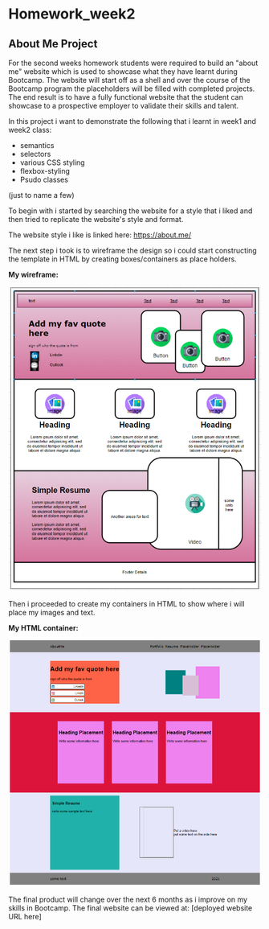 # Homework_week2

## About Me Project

For the second weeks homework students were required to build an "about me" website which is used to showcase what they have learnt during Bootcamp.
The website will start off as a shell and over the course of the Bootcamp program the placeholders will be filled with completed projects.
The end result is to have a fully functional website that the student can showcase to a prospective employer to validate their skills and talent.

In this project i want to demonstrate the following that i learnt in week1 and week2 class:

* semantics
* selectors
* various CSS styling 
* flexbox-styling
* Psudo classes 

(just to name a few)
 

To begin with i started by searching the website for a style that i liked and then tried to replicate the website's style and format.

The website style i like is linked here: 
https://about.me/

The next step i took is to wireframe the design so i could start constructing the template in HTML by creating boxes/containers as place holders.

**My wireframe:**

![About Me Wireframe](./about-me-wire-frame.PNG)

Then i proceeded to create my containers in HTML to show where i will place my images and text.

**My HTML container:**

![Container](./about-me-template1.PNG)

The final product will change over the next 6 months as i improve on my skills in Bootcamp.
The final website can be viewed at: [deployed website URL here]

